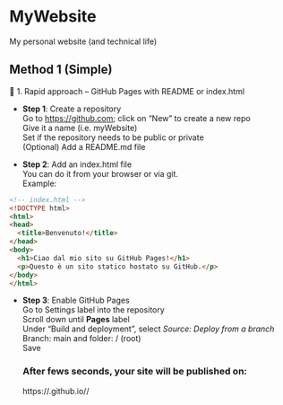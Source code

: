 # MyWebsite
My personal website (and technical life)

## Method 1 (Simple)
🔹 1. Rapid approach – GitHub Pages with README or index.html
 - **Step 1**: Create a repository  
   Go to https://github.com;  click on “New” to create a new repo  
   Give it a name (i.e. myWebsite)  
   Set if the repository needs to be public or private  
   (Optional) Add a README.md file  

 - **Step 2**: Add an index.html file  
   You can do it from your browser or via git.  
   Example:
   
```html
<!-- index.html -->
<!DOCTYPE html>
<html>
<head>
  <title>Benvenuto!</title>
</head>
<body>
  <h1>Ciao dal mio sito su GitHub Pages!</h1>
  <p>Questo è un sito statico hostato su GitHub.</p>
</body>
</html>
```

 - **Step 3**: Enable GitHub Pages  
    Go to Settings label into the repository  
    Scroll down until **Pages** label  
    Under “Build and deployment”, select *Source: Deploy from a branch*  
    Branch: main and folder: / (root)  
    Save  

    ### After fews seconds, your site will be published on:  
    https://<your-username>.github.io/<name-repo>/


